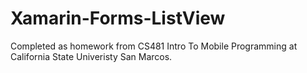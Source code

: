 # Xamarin-Forms-ListView

Completed as homework from CS481 Intro To Mobile Programming at California State Univeristy San Marcos.
